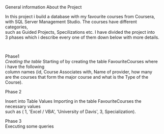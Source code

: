 
<p>General information About the Project</p>
<p>In this project i build a database with my favourite courses from Coursera, <br>
with SQL Server Management Studio. The courses have different categories, <br>
such as Guided Projects, Specilizations etc. I have divided the project into <br>
3 phases which i describe every one of them down below with more details.</p>
<br>

Phase1 <br>
*Creating  the table*
Starting of by creating the table FavouriteCourses where i have the following <br>
column names (id, Course Associates with, Name of provider, how many <br>
are the courses that form the major course and what is the Type of the Course).<br>
</p>

<p>Phase 2 <br>
  
  Insert into Table Values
Importing in the table FavouriteCourses the necessary values <br>
such as ( 1, 'Excel / VBA', 'University of Davis', 3, Specialization). </p>

<p>Phase 3 <br>
Executing some queries
